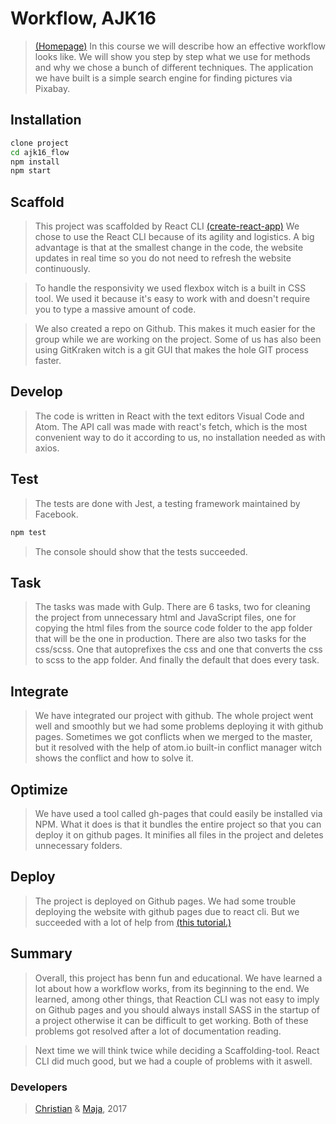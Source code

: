 # Workflow, AJK16

> [(Homepage)](https://christian-nylander.github.io/ajk16_workflow/)
In this course we will describe how an effective workflow looks like. We will show you step by step what we use for methods and why we chose a bunch of different techniques. The application we have built is a simple search engine for finding pictures via Pixabay.

## Installation
```sh
clone project
cd ajk16_flow
npm install
npm start
```

## Scaffold
> This project was scaffolded by React CLI [(create-react-app)](https://github.com/facebookincubator/create-react-app)
 We chose to use the React CLI because of its agility and logistics. A big advantage is that at the smallest change in  the code, the website updates in real time so you do not need to refresh the website continuously.

> To handle the responsivity we used flexbox witch is a built in CSS tool. We used it because it's easy to work with and doesn't require you to type a massive amount of code.

> We also created a repo on Github. This makes it much easier for the group while we are working on the project. Some of us has also been using GitKraken witch is a git GUI that makes the hole GIT process faster.

## Develop
> The code is written in React with the text editors Visual Code and Atom.
The API call was made with react's fetch, which is the most convenient way to do it according to us, no installation needed as with axios.  


## Test
> The tests are done with Jest, a testing framework maintained by Facebook.
```sh
npm test
```
> The console should show that the tests succeeded.


## Task
> The tasks was made with Gulp. There are 6 tasks, two for cleaning the project from unnecessary html and JavaScript files, one for copying the html files from the source code folder to the app folder that will be the one in production. There are also two tasks for the css/scss. One that autoprefixes the css and one that converts the css to scss to the app folder. And finally the default that does every task.


## Integrate
> We have integrated our project with github. The whole project went well and smoothly but we had some problems deploying it with github pages. Sometimes we got conflicts when we merged to the master, but it resolved with the help of atom.io built-in conflict manager witch shows the conflict and how to solve it.



## Optimize
> We have used a tool called gh-pages that could easily be installed via NPM. What it does is that it bundles the entire project so that you can deploy it on github pages. It minifies all files in the project and deletes unnecessary folders.


## Deploy
> The project is deployed on Github pages. We had some trouble deploying the website with github pages due to react cli. But we succeeded with a lot of help from [(this tutorial.)](https://www.youtube.com/watch?v=7yA7BGos2KQ)


## Summary
> Overall, this project has benn fun and educational. We have learned a lot about how a workflow works, from its beginning to the end. We learned, among other things, that Reaction CLI was not easy to imply on Github pages and you should always install SASS in the startup of a project otherwise it can be difficult to get working. Both of these problems got resolved after a lot of documentation reading. 

> Next time we will think twice while deciding a Scaffolding-tool. React CLI did much good, but we had a couple of problems with it aswell.






### Developers
> [Christian](https://www.linkedin.com/in/christian-nylander-70082812a/) & [Maja](https://www.linkedin.com/in/majagedda/), 2017


